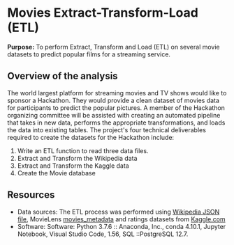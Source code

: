 # Movies Extract-Transform-Load (ETL)
**Purpose:** To perform Extract, Transform and Load (ETL) on several movie datasets to predict popular films for a streaming service. <br />
## Overview of the analysis
The world largest platform for streaming movies and TV shows would like to sponsor a Hackathon. They would provide a clean dataset of movies data for participants to predict the popular pictures. A member of the Hackathon organizing committee will be assisted with creating an automated pipeline that takes in new data, performs the appropriate transformations, and loads the data into existing tables. The project's four technical deliverables required to create the datasets for the Hackathon include:

1. Write an ETL function to read three data files.
2. Extract and Transform the Wikipedia data
3. Extract and Transform the Kaggle data
4. Create the Movie database

## Resources
- Data sources: The ETL process was performed using [Wikipedia JSON file](https://github.com/aobasuyi/Movies-ETL/blob/main/Resources/wikipedia-movies.json), MovieLens [movies_metadata](https://github.com/aobasuyi/Movies-ETL/blob/main/Resources/movies_metadata.csv) and ratings datasets from [Kaggle.com](https://www.kaggle.com/account/login?titleType=dataset-downloads&showDatasetDownloadSkip=False&messageId=datasetsWelcome&returnUrl=%2Frounakbanik%2Fthe-movies-dataset%3Fresource%3Ddownload) 
- Software: Software: Python 3.7.6 :: Anaconda, Inc., conda 4.10.1, Jupyter Notebook, Visual Studio Code, 1.56, SQL ::PostgreSQL 12.7.
